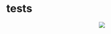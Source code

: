 # tests

<p align="center">
    <img src=https://share.greendelta.com/index.php/s/ADFCZBEX5PW64g2/download />
</p>
